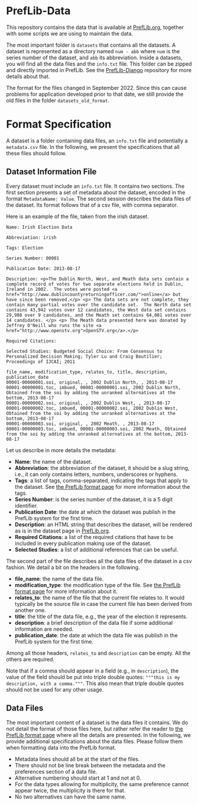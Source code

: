 # PrefLib-Data

This repository contains the data that is available at 
[PrefLib.org](https://preflib.org/>), together with some scripts
we are using to maintain the data.

The most important folder is `datasets` that contains all the datasets. A dataset is represented 
as a directory named `num - abb` where `num` is the series number of the dataset, and `abb` its
abbreviation. Inside a datasets, you will find all the data files and the `info.txt` file. This
folder can be zipped and directly imported in PrefLib. See the 
[PrefLib-Django](https://github.com/PrefLib/PrefLib-Django) repository for more details about that.

The format for the files changed in September 2022. Since this can cause problems for application
developed prior to that date, we still provide the old files in the folder `datasets_old_format`.

Format Specification
====================

A dataset is a folder containing data files, an  `info.txt` file and potentially a `metadata.csv` file.
In the following, we present the specifications that all these files should follow.

Dataset Information File
------------------------

Every dataset must include an `info.txt` file. It contains two sections. The first section presents
a set of metadata about the dataset, encoded in the format `MetadataName: Value`. The second session
describes the data files of the dataset. Its format follows that of a csv file, with comma separator.

Here is an example of the file, taken from the irish dataset.


```text
Name: Irish Election Data

Abbreviation: irish

Tags: Election

Series Number: 00001

Publication Date: 2013-08-17

Description: <p>The Dublin North, West, and Meath data sets contain a complete record of votes for two separate elections held in Dublin, Ireland in 2002.  The votes were posted <a href="http://www.dublincountyreturningofficer.com/">online</a> but have since been removed.</p> <p> The data sets are not complete, they contain many partial votes over the candidate set.  The North data set contains 43,942 votes over 12 candidates, the West data set contains 29,988 over 9 candidates, and the Meath set contains 64,081 votes over 14 candidates. </p> <p> The Meath data presented here was donated by Jeffrey O'Neill who runs the site <a href="http://www.openstv.org">OpenSTV.org</a>.</p>

Required Citations:

Selected Studies: Budgeted Social Choice: From Consensus to Personalized Decision Making; Tyler Lu and Craig Boutilier; Proceedings of IJCAI; 2011

file_name, modification_type, relates_to, title, description, publication_date
00001-00000001.soi, original, , 2002 Dublin North, , 2013-08-17
00001-00000001.toc, imbued, 00001-00000001.soi, 2002 Dublin North, Obtained from the soi by adding the unranked alternatives at the bottom, 2013-08-17
00001-00000002.soi, original, , 2002 Dublin West, , 2013-08-17
00001-00000002.toc, imbued, 00001-00000002.soi, 2002 Dublin West, Obtained from the soi by adding the unranked alternatives at the bottom, 2013-08-17
00001-00000003.soi, original, , 2002 Meath, , 2013-08-17
00001-00000003.toc, imbued, 00001-00000003.soi, 2002 Meath, Obtained from the soi by adding the unranked alternatives at the bottom, 2013-08-17
```

Let us describe in more details the metadata:

- **Name**: the name of the dataset.
- **Abbreviation**: the abbreviation of the dataset, it should be a slug string, i.e., it can only contains letters, numbers, underscores or hyphens.
- **Tags**: a list of tags, comma-separated, indicating the tags that apply to the dataset. See [the PrefLib format page](https:preflib.org/format#structure) for more information about the tags.
- **Series Number**: is the series number of the dataset, it is a 5 digit identifier.
- **Publication Date**: the date at which the dataset was publish in the PrefLib system for the first time.
- **Description**: an HTML string that describes the dataset, will be rendered as is in the dataset page in [PrefLib.org](https://preflib.org/).
- **Required Citations**: a list of the required citations that have to be included in every publication making use of the dataset.
- **Selected Studies**: a list of additional references that can be useful.

The second part of the file describes all the data files of the dataset in a csv fashion. We detail 
a bit on the headers in the following.

- **file_name**: the name of the data file.
- **modification_type**: the modification type of the file. See [the PrefLib format page](https:preflib.org/format#metadata) for more information about it.
- **relates_to**: the name of the file that the current file relates to. It would typically be the source file in case the current file has been derived from another one.
- **title**: the title of the data file, e.g., the year of the election it represents.
- **description**: a brief description of the data file if some additional information are needed.
- **publication_date**: the date at which the data file was publish in the PrefLib system for the first time.

Among all those headers, `relates_to` and `description` can be empty. All the others are required.

Note that if a comma should appear in a field (e.g., in `description`), the value of the field should be put into
triple double quotes: `"""this is my description, with a comma."""`. This also mean that triple double quotes
should not be used for any other usage.

Data Files
----------

The most important content of a dataset is the data files it contains. We do not detail the format of those files  here,
but rather refer the reader to [the PrefLib format page](https:preflib.org/format#format) where all the details are
presented. In the following, we provide additional specifications about the data files. Please follow them when
formatting data into the PrefLib format.

- Metadata lines should all be at the start of the files.
- There should not be line break between the metadata and the preferences section of a data file.
- Alternative numbering should start at 1 and not at 0.
- For the data types allowing for multiplicity, the same preference cannot appear twice, the multiplicity is there for that.
- No two alternatives can have the same name.
